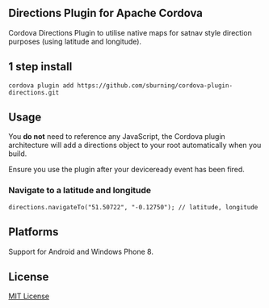 ## Directions Plugin for Apache Cordova

Cordova Directions Plugin to utilise native maps for satnav style direction purposes (using latitude and longitude).

## 1 step install

```
cordova plugin add https://github.com/sburning/cordova-plugin-directions.git
```

## Usage

You **do not** need to reference any JavaScript, the Cordova plugin architecture will add a directions object to your root automatically when you build.

Ensure you use the plugin after your deviceready event has been fired.

### Navigate to a latitude and longitude

```
directions.navigateTo("51.50722", "-0.12750"); // latitude, longitude
```

## Platforms

Support for Android and Windows Phone 8.

## License

[MIT License](http://ilee.mit-license.org)
